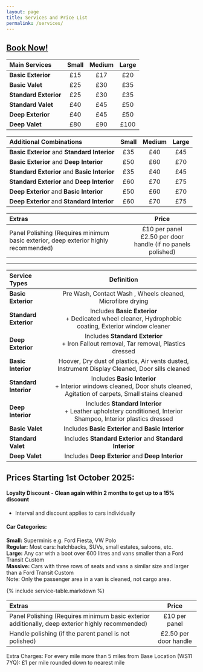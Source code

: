```yaml
---
layout: page
title: Services and Price List
permalink: /services/
---
```


## [Book Now!](https://cal.com/rwmvaleting)

| Main Services | Small | Medium | Large |
|:---|:---:|:---:|:---:|
| **Basic Exterior** | £15 | £17 | £20 |
| **Basic Valet**| £25 | £30 | £35 | 
| **Standard Exterior**| £25 | £30 | £35 |
| **Standard Valet**| £40 | £45 | £50 |
| **Deep Exterior**| £40 | £45 | £50 |
| **Deep Valet**| £80 | £90 | £100 |

| Additional Combinations | Small | Medium | Large |
|:---|:---:|:---:|:---:|
| **Basic Exterior** and **Standard Interior** | £35 | £40 | £45 |
| **Basic Exterior** and **Deep Interior** | £50 | £60 | £70 |
| **Standard Exterior**  and **Basic Interior** |  £35 | £40 | £45 |
| **Standard Exterior**  and **Deep Interior** | £60 | £70 | £75 |
| **Deep Exterior**  and **Basic Interior** |  £50 | £60 | £70 |
| **Deep Exterior**  and **Standard Interior** | £60 | £70 | £75 |

| Extras | Price |
|:---|:---:|
| Panel Polishing (Requires minimum basic exterior, deep exterior highly recommended) | £10 per panel <br> £2.50 per door handle (if no panels polished) |

***  

| Service Types | Definition |
|:---|:---:|
|**Basic Exterior** | Pre Wash, Contact Wash , Wheels cleaned, Microfibre drying |
|**Standard Exterior**| Includes **Basic Exterior** <br/> + Dedicated wheel cleaner, Hydrophobic coating, Exterior window cleaner  |
|**Deep Exterior**| Includes **Standard Exterior** <br/> + Iron Fallout removal, Tar removal, Plastics dressed  |
|**Basic Interior**| Hoover, Dry dust of plastics, Air vents dusted, Instrument Display Cleaned, Door sills cleaned |
|**Standard Interior**| Includes **Basic Interior** <br/> + Interior windows cleaned, Door shuts cleaned, Agitation of carpets, Small stains cleaned |
|**Deep Interior**| Includes **Standard Interior** <br/> + Leather upholstery conditioned, Interior Shampoo, Interior plastics dressed |
|**Basic Valet**| Includes **Basic Exterior** and **Basic Interior**  |
|**Standard Valet**| Includes **Standard Exterior** and **Standard Interior**  |
|**Deep Valet** | Includes **Deep Exterior** and **Deep Interior**  |


## Prices Starting 1st October 2025:

#### Loyalty Discount - Clean again within 2 months to get up to a 15% discount 
 - Interval and discount applies to cars individually

#### Car Categories:
**Small:** Superminis e.g. Ford Fiesta, VW Polo  
**Regular:** Most cars: hatchbacks, SUVs, small estates, saloons, etc.  
**Large:** Any car with a boot over 600 litres and vans smaller than a Ford Transit Custom  
**Massive:** Cars with three rows of seats and vans a similar size and larger than a Ford Transit Custom  
Note: Only the passenger area in a van is cleaned, not cargo area.  

{% include service-table.markdown %}

| Extras | Price |
|:---|:---:|
| Panel Polishing (Requires minimum basic exterior additionally, deep exterior highly recommended) | £10 per panel | 
| Handle polishing (if the parent panel is not polished) | £2.50 per door handle |

Extra Charges:
For every mile more than 5 miles from Base Location (WS11 7YQ): £1 per mile rounded down to nearest mile



